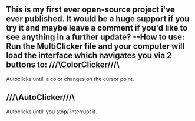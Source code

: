 This is my first ever open-source project i've ever published. It would be a huge support if you try it and maybe leave a comment if you'd like to see anything in a further update?
--How to use:
Run the MultiClicker file and your computer will load the interface which navigates you via 2 buttons to:
/\/\/\ColorClicker/\/\/\
------------------------
Autoclicks untill a color changes on the cursor point.

/\/\/\AutoClicker/\/\/\
------------------------
Autoclicks untill you stop/ interrupt it.
